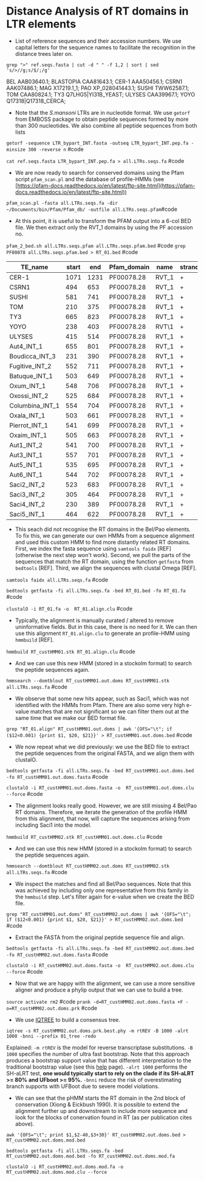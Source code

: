 # Distance Analysis of RT domains in LTR elements

- List of reference sequences and their accession numbers. We use capital letters for the sequence names to facilitate the recognition in the distance trees later on. 

```
grep ">" ref.seqs.fasta | cut -d " " -f 1,2 | sort | sed 's/>//g;s/$/;/g'
```

BEL AAB03640.1;
BLASTOPIA CAA81643.1;
CER-1 AAA50456.1;
CSRN1 AAK07486.1;
MAG X17219.1\_1;
PAO XP\_028041443.1;
SUSHI TWW62587.1;
TOM CAA80824.1;
TY3 Q7LHG5|YI31B\_YEAST;
ULYSES CAA39967.1;
YOYO Q17318|Q17318_CERCA;

- Note that the *S.mansoni* LTRs are in nucleotide format. We use `getorf` from EMBOSS package to obtain peptide sequences formed by more than 300 nucleotides. We also combine all peptide sequences from both lists

`getorf -sequence LTR_bypart_INT.fasta -outseq LTR_bypart_INT.pep.fa -minsize 300 -reverse n` #code

`cat ref.seqs.fasta LTR_bypart_INT.pep.fa > all.LTRs.seqs.fa` #code


- We are now ready to search for conserved domains using the Pfam script `pfam_scan.pl` and the database of profile-HMMs (see [https://pfam-docs.readthedocs.io/en/latest/ftp-site.html](https://pfam-docs.readthedocs.io/en/latest/ftp-site.html))

`pfam_scan.pl -fasta all.LTRs.seqs.fa -dir ~/Documents/bin/Pfam/Pfam_db/ -outfile all.LTRs.seqs.pfam`#code

- At this point, it is useful to transform the PFAM output into a 6-col BED file. We then extract only the RVT_1 domains by using the PF accession no. 

`pfam_2_bed.sh all.LTRs.seqs.pfam all.LTRs.seqs.pfam.bed` #code
`grep PF00078 all.LTRs.seqs.pfam.bed > RT_01.bed` #code


|TE\_name|start|end|Pfam\_domain|name|strand|
|---------|---|---|----------|----|--|
|CER-1|1071|1231|PF00078.28|RVT\_1|+|
|CSRN1|494|653|PF00078.28|RVT\_1|+|
|SUSHI|581|741|PF00078.28|RVT\_1|+|
|TOM|210|375|PF00078.28|RVT\_1|+|
|TY3|665|823|PF00078.28|RVT\_1|+|
|YOYO|238|403|PF00078.28|RVT\1|+|
|ULYSES|415|514|PF00078.28|RVT\_1|+|
|Aut4\_INT\_1|655|801|PF00078.28|RVT\_1|+|
|Boudicca\_INT\_3|231|390|PF00078.28|RVT\_1|+|
|Fugitive\_INT\_2|552|711|PF00078.28|RVT\_1|+|
|Batuque\_INT\_1|503|649|PF00078.28|RVT\_1|+|
|Oxum\_INT\_1|548|706|PF00078.28|RVT\_1|+|
|Oxossi\_INT\_2|525|684|PF00078.28|RVT\_1|+|
|Columbina\_INT\_1|554|704|PF00078.28|RVT\_1|+|
|Oxala\_INT\_1|503|661|PF00078.28|RVT\_1|+|
|Pierrot\_INT\_1|541|699|PF00078.28|RVT\_1|+|
|Oxaim\_INT\_1|505|663|PF00078.28|RVT\_1|+|
|Aut1\_INT\_2|541|700|PF00078.28|RVT\_1|+|
|Aut3\_INT\_1|557|701|PF00078.28|RVT\_1|+|
|Aut5\_INT\_1|535|695|PF00078.28|RVT\_1|+|
|Aut6\_INT\_1|544|702|PF00078.28|RVT\_1|+|
|Saci2\_INT\_2|523|683|PF00078.28|RVT\_1|+|
|Saci3\_INT\_2|305|464|PF00078.28|RVT\_1|+|
|Saci4\_INT\_2|230|389|PF00078.28|RVT\_1|+|
|Saci5\_INT\_1|464|622|PF00078.28|RVT_1|+|


- This seach did not recognise the RT domains in the Bel/Pao elements. To fix this, we can generate our own HMMs from a sequence alignment and used this custom HMM to find more distantly related RT domains. First, we index the fasta sequence using `samtools faidx` [REF] (otherwise the next step won't work). Second, we pull the parts of the sequences that match the RT domain, using the function `getfasta` from `bedtools` [REF]. Third, we align the sequences with clustal Omega [REF]. 

`samtools faidx all.LTRs.seqs.fa`  #code

`bedtools getfasta -fi all.LTRs.seqs.fa -bed RT_01.bed -fo RT_01.fa` #code

`clustalO -i RT_01.fa -o  RT_01.align.clu` #code

- Typically, the alignment is manually curated / altered to remove uninformative fields. But in this case, there is no need for it. We can then use this alignment `RT_01.align.clu` to generate an profile-HMM using `hmmbuild` [REF].

`hmmbuild RT_custHMM01.stk RT_01.align.clu` #code

- And we can use this new HMM (stored in a stockolm format) to search the peptide sequences again. 

`hmmsearch --domtblout RT_custHMM01.out.doms RT_custHMM01.stk all.LTRs.seqs.fa` #code

- We observe that some new hits appear, such as Saci1, which was not identified with the HMMs from Pfam. There are also some very high e-value matches that are not significant so we can filter them out at the same time that we make our BED format file. 

`grep "RT_01.align" RT_custHMM01.out.doms | awk '{OFS="\t"; if ($12<0.001) {print $1, $20, $21}}' > RT_custHMM01.out.doms.bed` #code

- We now repeat what we did previously: we use the BED file to extract the peptide sequences from the original FASTA, and we align them with clustalO. 

`bedtools getfasta -fi all.LTRs.seqs.fa -bed RT_custHMM01.out.doms.bed -fo RT_custHMM01.out.doms.fasta` #code

`clustalO -i RT_custHMM01.out.doms.fasta -o  RT_custHMM01.out.doms.clu --force` #code

- The alignment looks really good. However, we are still missing 4 Bel/Pao RT domains. Therefore, we iterate the generation of the profile HMM from this alignment, that now, will capture the sequences arising from including Saci1 into the model. 

`hmmbuild RT_custHMM02.stk RT_custHMM01.out.doms.clu` #code

- And we can use this new HMM (stored in a stockolm format) to search the peptide sequences again. 

`hmmsearch --domtblout RT_custHMM02.out.doms RT_custHMM02.stk all.LTRs.seqs.fa` #code

- We inspect the matches and find all Bel/Pao sequences. Note that this was achieved by including only one representative from this family in the `hmmbuild` step. Let's filter again for e-value when we create the BED file.

`grep "RT_custHMM01.out.doms" RT_custHMM02.out.doms | awk '{OFS="\t"; if ($12<0.001) {print $1, $20, $21}}' > RT_custHMM02.out.doms.bed` #code

- Extract the FASTA from the original peptide sequence file and align.

`bedtools getfasta -fi all.LTRs.seqs.fa -bed RT_custHMM02.out.doms.bed -fo RT_custHMM02.out.doms.fasta` #code

`clustalO -i RT_custHMM02.out.doms.fasta -o  RT_custHMM02.out.doms.clu --force` #code

- Now that we are happy with the alignment, we can use a more sensitive aligner and produce a phylip output that we can use to build a tree. 

`source activate rm2` #code
`prank -d=RT_custHMM02.out.doms.fasta +F -o=RT_custHMM02.out.doms.prk` #code

- We use [IQTREE](http://www.iqtree.org/) to build a consensus tree. 

`iqtree -s RT_custHMM02.out.doms.prk.best.phy -m rtREV -B 1000 -alrt 1000 -bnni --prefix 01_tree -redo`

Explained:
`-m rtREV` is the model for reverse transcriptase substitutions.
`-B 1000` specifies the number of ultra fast bootstrap. Note that this approach produces a bootstrap support value that has different interpretation to the traditional bootstrap value (see this [help](http://www.iqtree.org/doc/Frequently-Asked-Questions#how-do-i-interpret-ultrafast-bootstrap-ufboot-support-values) page).
`-alrt 1000` performs the SH-aLRT test, **one would typically start to rely on the clade if its SH-aLRT >= 80% and UFboot >= 95%.**
`-bnni` reduce the risk of overestimating branch supports with UFBoot due to severe model violations.


- We can see that the pHMM starts the RT domain in the 2nd block of conservation (Xiong & Eickbush 1990). It is possible to extend the alignment further up and downstream to include more sequence and look for the blocks of conervation found in RT (as per publication cites above). 

`awk '{OFS="\t"; print $1,$2-40,$3+30}' RT_custHMM02.out.doms.bed > RT_custHMM02.out.doms.mod.bed` 

`bedtools getfasta -fi all.LTRs.seqs.fa -bed RT_custHMM02.out.doms.mod.bed -fo RT_custHMM02.out.doms.mod.fa` 

`clustalO -i RT_custHMM02.out.doms.mod.fa -o RT_custHMM02.out.doms.mod.clu --force` 







